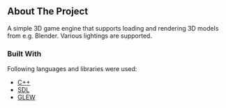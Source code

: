 <!-- ABOUT THE PROJECT -->
## About The Project

A simple 3D game engine that supports loading and rendering 3D models from e.g. Blender. Various lightings  are supported. 

### Built With

Following languages and libraries were used:

* [C++](https://devdocs.io/cpp/)
* [SDL](https://www.libsdl.org/)
* [GLEW](https://glew.sourceforge.net/)
